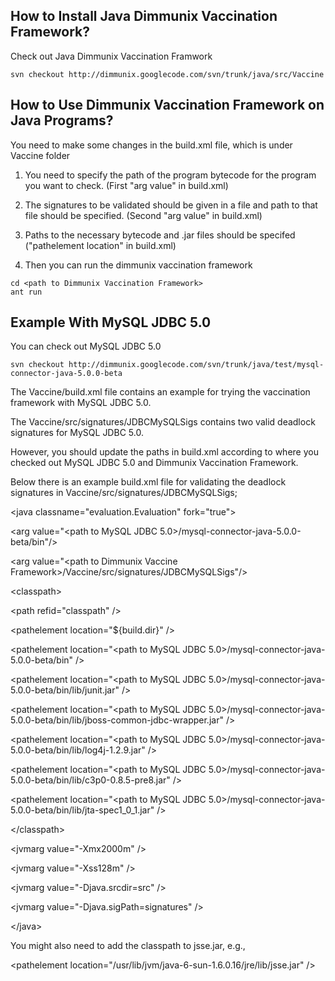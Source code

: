 ## How to Install Java Dimmunix Vaccination Framework? ##

Check out Java Dimmunix Vaccination Framwork
```
svn checkout http://dimmunix.googlecode.com/svn/trunk/java/src/Vaccine 
```

## How to Use Dimmunix Vaccination Framework on Java Programs? ##

You need to make some changes in the build.xml file, which is under Vaccine folder

1. You need to specify the path of the program bytecode for the program you want to check. (First "arg value" in build.xml)

2. The signatures to be validated should be given in a file and path to that file should be specified. (Second "arg value" in build.xml)

3. Paths to the necessary bytecode and .jar files should be specifed ("pathelement location" in build.xml)

4. Then you can run the dimmunix vaccination framework
```
cd <path to Dimmunix Vaccination Framework>
ant run
```

## Example With MySQL JDBC 5.0 ##

You can check out MySQL JDBC 5.0
```
svn checkout http://dimmunix.googlecode.com/svn/trunk/java/test/mysql-connector-java-5.0.0-beta 
```

The Vaccine/build.xml file contains an example for trying the vaccination framework with MySQL JDBC 5.0.

The Vaccine/src/signatures/JDBCMySQLSigs contains two valid deadlock signatures for MySQL JDBC 5.0.

However, you should update the paths in build.xml according to where you checked out MySQL JDBC 5.0 and Dimmunix Vaccination Framework.


Below there is an example build.xml file for validating the deadlock signatures in Vaccine/src/signatures/JDBCMySQLSigs;



&lt;java classname="evaluation.Evaluation" fork="true"&gt;


> 

&lt;arg value="&lt;path to MySQL JDBC 5.0&gt;/mysql-connector-java-5.0.0-beta/bin"/&gt;


> 

&lt;arg value="&lt;path to Dimmunix Vaccine Framework&gt;/Vaccine/src/signatures/JDBCMySQLSigs"/&gt;


> 

&lt;classpath&gt;


> > 

&lt;path refid="classpath" /&gt;


> > 

&lt;pathelement location="${build.dir}" /&gt;


> > 

&lt;pathelement location="&lt;path to MySQL JDBC 5.0&gt;/mysql-connector-java-5.0.0-beta/bin" /&gt;


> > 

&lt;pathelement location="&lt;path to MySQL JDBC 5.0&gt;/mysql-connector-java-5.0.0-beta/bin/lib/junit.jar" /&gt;


> > 

&lt;pathelement location="&lt;path to MySQL JDBC 5.0&gt;/mysql-connector-java-5.0.0-beta/bin/lib/jboss-common-jdbc-wrapper.jar" /&gt;


> > 

&lt;pathelement location="&lt;path to MySQL JDBC 5.0&gt;/mysql-connector-java-5.0.0-beta/bin/lib/log4j-1.2.9.jar" /&gt;


> > 

&lt;pathelement location="&lt;path to MySQL JDBC 5.0&gt;/mysql-connector-java-5.0.0-beta/bin/lib/c3p0-0.8.5-pre8.jar" /&gt;


> > 

&lt;pathelement location="&lt;path to MySQL JDBC 5.0&gt;/mysql-connector-java-5.0.0-beta/bin/lib/jta-spec1\_0\_1.jar" /&gt;



> 

&lt;/classpath&gt;


> 

&lt;jvmarg value="-Xmx2000m" /&gt;


> 

&lt;jvmarg value="-Xss128m" /&gt;


> 

&lt;jvmarg value="-Djava.srcdir=src" /&gt;


> 

&lt;jvmarg value="-Djava.sigPath=signatures" /&gt;


> 

&lt;/java&gt;



You might also need to add the classpath to jsse.jar, e.g.,


&lt;pathelement location="/usr/lib/jvm/java-6-sun-1.6.0.16/jre/lib/jsse.jar" /&gt;

